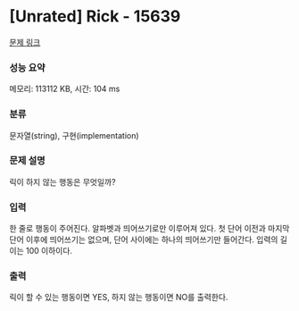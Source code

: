 # [Unrated] Rick - 15639 

[문제 링크](https://www.acmicpc.net/problem/15639) 

### 성능 요약

메모리: 113112 KB, 시간: 104 ms

### 분류

문자열(string), 구현(implementation)

### 문제 설명

<p>릭이 하지 않는 행동은 무엇일까?</p>

### 입력 

 <p>한 줄로 행동이 주어진다. 알파벳과 띄어쓰기로만 이루어져 있다. 첫 단어 이전과 마지막 단어 이후에 띄어쓰기는 없으며, 단어 사이에는 하나의 띄어쓰기만 들어간다. 입력의 길이는 100 이하이다.</p>

### 출력 

 <p>릭이 할 수 있는 행동이면 YES, 하지 않는 행동이면 NO를 출력한다.</p>

